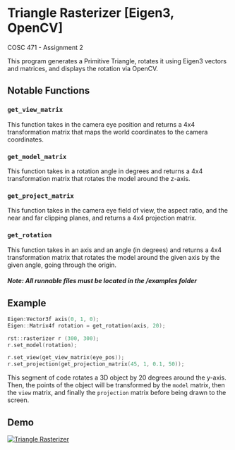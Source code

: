 # Triangle Rasterizer [Eigen3, OpenCV]

COSC 471 - Assignment 2

This program generates a Primitive Triangle, rotates it using Eigen3 vectors and matrices, and displays the rotation via OpenCV.


## Notable Functions

### ```get_view_matrix```
This function takes in the camera eye position and returns a 4x4 transformation matrix that maps the world coordinates to the camera coordinates.

### ```get_model_matrix```
This function takes in a rotation angle in degrees and returns a 4x4 transformation matrix that rotates the model around the z-axis.

### ```get_project_matrix```
This function takes in the camera eye field of view, the aspect ratio, and the near and far clipping planes, and returns a 4x4 projection matrix.

### ```get_rotation```
This function takes in an axis and an angle (in degrees) and returns a 4x4 transformation matrix that rotates the model around the given axis by the given angle, going through the origin.

##### Note: All runnable files must be located in the /examples folder


## Example

```c
Eigen:Vector3f axis(0, 1, 0);
Eigen::Matrix4f rotation = get_rotation(axis, 20);

rst::rasterizer r (300, 300);
r.set_model(rotation);

r.set_view(get_view_matrix(eye_pos));
r.set_projection(get_projection_matrix(45, 1, 0.1, 50));
```
This segment of code rotates a 3D object by 20 degrees around the y-axis. 
Then, the points of the object will be transformed by the `model` matrix, then the `view` matrix, and finally the `projection` matrix before being drawn to the screen.


## Demo

[![Triangle Rasterizer](https://res.cloudinary.com/marcomontalbano/image/upload/v1679438123/video_to_markdown/images/video--75fa46df1c7fcfb57937d24b0f00dcf1-c05b58ac6eb4c4700831b2b3070cd403.jpg)](https://i.imgur.com/g7fNZE6.mp4 "Triangle Rasterizer")
